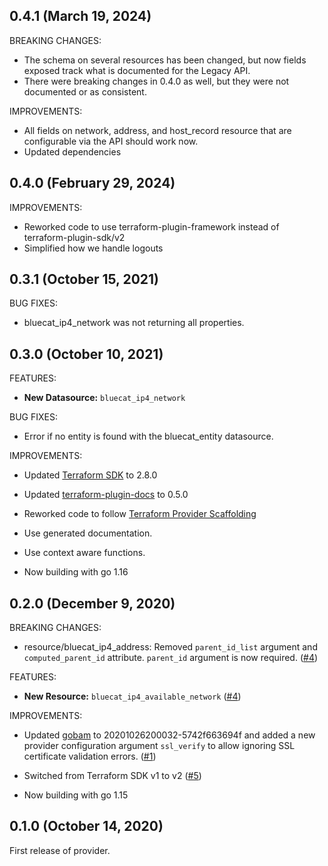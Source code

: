 ## 0.4.1 (March 19, 2024)

BREAKING CHANGES:
* The schema on several resources has been changed, but now fields exposed
  track what is documented for the Legacy API.
* There were breaking changes in 0.4.0 as well, but they were not documented or as consistent.

IMPROVEMENTS:
* All fields on network, address, and host_record resource that are configurable
  via the API should work now.
* Updated dependencies

## 0.4.0 (February 29, 2024)

IMPROVEMENTS:

* Reworked code to use terraform-plugin-framework instead of terraform-plugin-sdk/v2
* Simplified how we handle logouts

## 0.3.1 (October 15, 2021)

BUG FIXES:

* bluecat_ip4_network was not returning all properties.

## 0.3.0 (October 10, 2021)

FEATURES:

* **New Datasource:** `bluecat_ip4_network`

BUG FIXES:

* Error if no entity is found with the bluecat_entity datasource.

IMPROVEMENTS:

* Updated [Terraform SDK](https://github.com/hashicorp/terraform-plugin-sdk/) to 2.8.0

* Updated [terraform-plugin-docs](https://github.com/hashicorp/terraform-plugin-docs) to 0.5.0

* Reworked code to follow [Terraform Provider Scaffolding](https://github.com/hashicorp/terraform-provider-scaffolding)

* Use generated documentation.

* Use context aware functions.

* Now building with go 1.16

## 0.2.0 (December 9, 2020)

BREAKING CHANGES:

* resource/bluecat_ip4_address: Removed `parent_id_list` argument and `computed_parent_id` attribute.
  `parent_id` argument is now required.
  ([#4](https://github.com/umich-vci/terraform-provider-bluecat/issues/4))

FEATURES:

* **New Resource:** `bluecat_ip4_available_network` ([#4](https://github.com/umich-vci/terraform-provider-bluecat/issues/4))

IMPROVEMENTS:

* Updated [gobam](https://github.com/umich-vci/gobam) to 20201026200032-5742f663694f and added a new
  provider configuration argument `ssl_verify` to allow ignoring SSL certificate validation errors.
  ([#1](https://github.com/umich-vci/terraform-provider-bluecat/issues/1))

* Switched from Terraform SDK v1 to v2 ([#5](https://github.com/umich-vci/terraform-provider-bluecat/pull/5))

* Now building with go 1.15

## 0.1.0 (October 14, 2020)

First release of provider.
